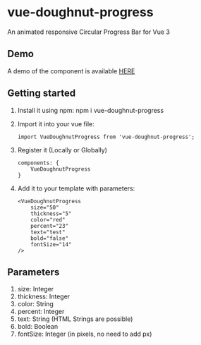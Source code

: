 # vue-doughnut-progress
An animated responsive Circular Progress Bar for Vue 3

## Demo
A demo of the component is available <a href="https://codesandbox.io/s/relaxed-parm-bz06xb?file=/src/App.vue" target="_blank">HERE</a>

## Getting started
1. Install it using npm: npm i vue-doughnut-progress
2. Import it into your vue file:

    ```
    import VueDoughnutProgress from 'vue-doughnut-progress';
    ```
3. Register it (Locally or Globally)

    ```
    components: {
        VueDoughnutProgress
    }
    ```

4. Add it to your template with parameters:
    
    ```
    <VueDoughnutProgress
        size="50"
        thickness="5"
        color="red"
        percent="23"
        text="test"
        bold="false"
        fontSize="14" 
    />
    ```

## Parameters

1. size:            Integer
2. thickness:       Integer
3. color:           String
4. percent:         Integer
5. text:            String (HTML Strings are possible)
6. bold:            Boolean
7. fontSize:        Integer (in pixels, no need to add px)